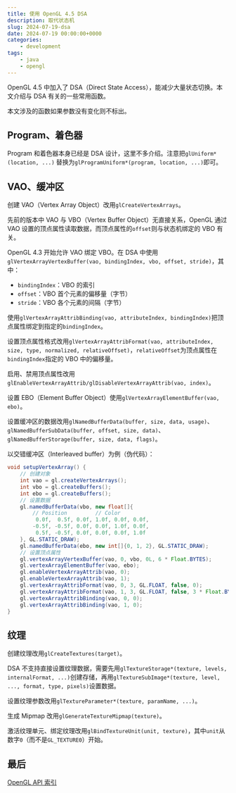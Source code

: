 ```yaml
---
title: 使用 OpenGL 4.5 DSA
description: 取代状态机
slug: 2024-07-19-dsa
date: 2024-07-19 00:00:00+0000
categories:
    - development
tags:
    - java
    - opengl
---
```


OpenGL 4.5 中加入了 DSA（Direct State Access），能减少大量状态切换。本文介绍与 DSA 有关的一些常用函数。

本文涉及的函数如果参数没有变化则不标出。

## Program、着色器

Program 和着色器本身已经是 DSA 设计，这里不多介绍。注意把`glUniform*(location, ...)`
替换为`glProgramUniform*(program, location, ...)`即可。

## VAO、缓冲区

创建 VAO（Vertex Array Object）改用`glCreateVertexArrays`。

先前的版本中 VAO 与 VBO（Vertex Buffer Object）无直接关系，OpenGL 通过 VAO 设置的顶点属性读取数据，而顶点属性的`offset`则与状态机绑定的 VBO 有关。

OpenGL 4.3 开始允许 VAO 绑定 VBO。在 DSA 中使用`glVertexArrayVertexBuffer(vao, bindingIndex, vbo, offset, stride)`，其中：

- `bindingIndex`：VBO 的索引
- `offset`：VBO 首个元素的偏移量（字节）
- `stride`：VBO 各个元素的间隔（字节）

使用`glVertexArrayAttribBinding(vao, attributeIndex, bindingIndex)`把顶点属性绑定到指定的`bindingIndex`。

设置顶点属性格式改用`glVertexArrayAttribFormat(vao, attributeIndex, size, type, normalized, relativeOffset)`，`relativeOffset`为顶点属性在`bindingIndex`指定的 VBO 中的偏移量。

启用、禁用顶点属性改用`glEnableVertexArrayAttrib/glDisableVertexArrayAttrib(vao, index)`。

设置 EBO（Element Buffer Object）使用`glVertexArrayElementBuffer(vao, ebo)`。

设置缓冲区的数据改用`glNamedBufferData(buffer, size, data, usage)`、`glNamedBufferSubData(buffer, offset, size, data)`、`glNamedBufferStorage(buffer, size, data, flags)`。

以交错缓冲区（Interleaved buffer）为例（伪代码）：

```java
void setupVertexArray() {
    // 创建对象
    int vao = gl.createVertexArrays();
    int vbo = gl.createBuffers();
    int ebo = gl.createBuffers();
    // 设置数据
    gl.namedBufferData(vbo, new float[]{
        // Position         // Color
         0.0f,  0.5f, 0.0f, 1.0f, 0.0f, 0.0f,
        -0.5f, -0.5f, 0.0f, 0.0f, 1.0f, 0.0f,
         0.5f, -0.5f, 0.0f, 0.0f, 0.0f, 1.0f
    }, GL.STATIC_DRAW);
    gl.namedBufferData(ebo, new int[]{0, 1, 2}, GL.STATIC_DRAW);
    // 设置顶点属性
    gl.vertexArrayVertexBuffer(vao, 0, vbo, 0L, 6 * Float.BYTES);
    gl.vertexArrayElementBuffer(vao, ebo);
    gl.enableVertexArrayAttrib(vao, 0);
    gl.enableVertexArrayAttrib(vao, 1);
    gl.vertexArrayAttribFormat(vao, 0, 3, GL.FLOAT, false, 0);
    gl.vertexArrayAttribFormat(vao, 1, 3, GL.FLOAT, false, 3 * Float.BYTES);
    gl.vertexArrayAttribBinding(vao, 0, 0);
    gl.vertexArrayAttribBinding(vao, 1, 0);
}
```

## 纹理

创建纹理改用`glCreateTextures(target)`。

DSA 不支持直接设置纹理数据，需要先用`glTextureStorage*(texture, levels, internalFormat, ...)`创建存储，再用`glTextureSubImage*(texture, level, ..., format, type, pixels)`设置数据。

设置纹理参数改用`glTextureParameter*(texture, paramName, ...)`。

生成 Mipmap 改用`glGenerateTextureMipmap(texture)`。

激活纹理单元、绑定纹理改用`glBindTextureUnit(unit, texture)`，其中`unit`从数字`0`（而不是`GL_TEXTURE0`）开始。

## 最后

[OpenGL API 索引](https://registry.khronos.org/OpenGL-Refpages/gl4/)
